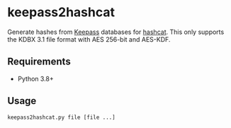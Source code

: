 # keepass2hashcat

Generate hashes from [Keepass](https://keepass.info) databases for [hashcat](https://hashcat.net).
This only supports the KDBX 3.1 file format with AES 256-bit and AES-KDF.

## Requirements
- Python 3.8+

## Usage
```
keepass2hashcat.py file [file ...]
```
